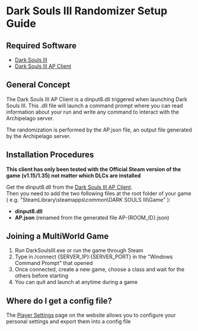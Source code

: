 # Dark Souls III Randomizer Setup Guide

## Required Software

- [Dark Souls III](https://store.steampowered.com/app/374320/DARK_SOULS_III/)
- [Dark Souls III AP Client](https://github.com/Marechal-L/Dark-Souls-III-Archipelago-client)

## General Concept

The Dark Souls III AP Client is a dinput8.dll triggered when launching Dark Souls III. This .dll file will launch a command 
prompt where you can read information about your run and write any command to interact with the Archipelago server.  

The randomization is performed by the AP.json file, an output file generated by the Archipelago server.

## Installation Procedures

**This client has only been tested with the Official Steam version of the game (v1.15/1.35) not matter which DLCs are installed**

Get the dinput8.dll from the [Dark Souls III AP Client](https://github.com/Marechal-L/Dark-Souls-III-Archipelago-client).  
Then you need to add the two following files at the root folder of your game 
( e.g. "SteamLibrary\steamapps\common\DARK SOULS III\Game" ):  
- **dinput8.dll**
- **AP.json** (renamed from the generated file AP-{ROOM_ID}.json)

## Joining a MultiWorld Game

1. Run DarkSoulsIII.exe or run the game through Steam
2. Type in /connect {SERVER_IP}:{SERVER_PORT} in the "Windows Command Prompt" that opened
3. Once connected, create a new game, choose a class and wait for the others before starting
4. You can quit and launch at anytime during a game

## Where do I get a config file?

The [Player Settings](/games/Dark%20Souls%20III/player-settings) page on the website allows you to
configure your personal settings and export them into a config file